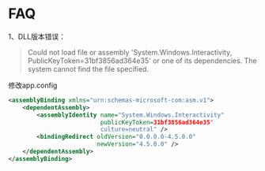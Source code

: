 # FAQ

1、DLL版本错误：
>Could not load file or assembly 'System.Windows.Interactivity, PublicKeyToken=31bf3856ad364e35' or one of its dependencies. The system cannot find the file specified.

修改app.config
```xml
<assemblyBinding xmlns="urn:schemas-microsoft-com:asm.v1">
    <dependentAssembly>
        <assemblyIdentity name="System.Windows.Interactivity"
                          publicKeyToken=31bf3856ad364e35"
                          culture=neutral" />
        <bindingRedirect oldVersion="0.0.0.0-4.5.0.0"
                         newVersion="4.5.0.0" />
    </dependentAssembly>
</assemblyBinding>
```